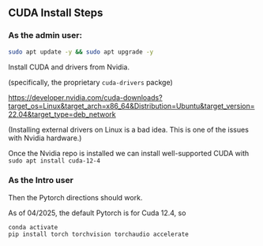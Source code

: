
## CUDA Install Steps

### As the admin user:

```bash
sudo apt update -y && sudo apt upgrade -y
```

Install CUDA and drivers from Nvidia.

(specifically, the proprietary ```cuda-drivers``` packge)

https://developer.nvidia.com/cuda-downloads?target_os=Linux&target_arch=x86_64&Distribution=Ubuntu&target_version=22.04&target_type=deb_network

(Installing external drivers on Linux is a bad idea. This
is one of the issues with Nvidia hardware.)

Once the Nvidia repo is installed we can install well-supported CUDA with
```sudo apt install cuda-12-4```


### As the Intro user

Then the Pytorch directions should work.

As of 04/2025, the default Pytorch is for Cuda 12.4,
so 

```
conda activate
pip install torch torchvision torchaudio accelerate
```




